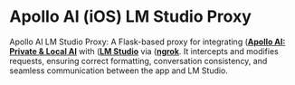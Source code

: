 # Apollo AI (iOS) LM Studio Proxy
Apollo AI LM Studio Proxy: A Flask-based proxy for integrating ([**Apollo AI: Private & Local AI**](https://apps.apple.com/us/app/apollo-ai-private-local-ai/id6448019325) with ([**LM Studio**](https://lmstudio.ai/) via ([**ngrok**](https://ngrok.com/). It intercepts and modifies requests, ensuring correct formatting, conversation consistency, and seamless communication between the app and LM Studio.
